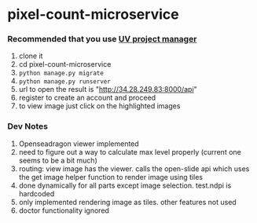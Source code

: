 # pixel-count-microservice

### Recommended that you use [UV project manager](https://docs.astral.sh/uv/)

1. clone it
2. cd pixel-count-microservice
3. `python manage.py migrate`
4. `python manage.py runserver`
5. url to open the result is "http://34.28.249.83:8000/api"
6. register to create an account and proceed
7. to view image just click on the highlighted images

### Dev Notes

1. Openseadragon viewer implemented
2. need to figure out a way to calculate max level properly (current one seems to be a bit much)
3. routing: view image has the viewer. calls the open-slide api which uses the get image helper function to render image using tiles
4. done dynamically for all parts except image selection. test.ndpi is hardcoded
5. only implemented rendering image as tiles. other features not used
6. doctor functionality ignored
